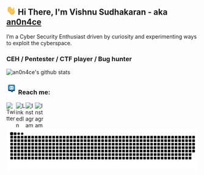 ## <img width="25px" src="/img/hand.gif" /> Hi There, I'm Vishnu Sudhakaran - aka [an0n4ce](https://twitter.com/an0n4ce)

I’m a Cyber Security Enthusiast driven by curiosity and experimenting ways to exploit the cyberspace.

### CEH / Pentester / CTF player / Bug hunter

![an0n4ce's github stats](https://github-readme-stats.vercel.app/api?username=an0n4ce&show_icons=true&show_icons=true&hide=issues&include_all_commits=true&theme=dark)

### <img width="27px" src="/img/mes.gif" /> Reach me:

[<img align="left" alt=" Twitter" width="25px" src="https://cdn.jsdelivr.net/npm/simple-icons@v3/icons/twitter.svg" />][twitter]
[<img align="left" alt="LinkedIn" width="25px" src="https://cdn.jsdelivr.net/npm/simple-icons@v3/icons/linkedin.svg" />][linkedin]
[<img align="left" alt="Instagram" width="25px" src="https://cdn.jsdelivr.net/npm/simple-icons@v3/icons/instagram.svg" />][instagram]
[<img align="left" alt="Instagram" width="25px" src="https://cdn.jsdelivr.net/npm/simple-icons@3.13.0/icons/gmail.svg" />][gmail]

[twitter]: https://twitter.com/an0n4ce/
[linkedin]: https://www.linkedin.com/in/an0n4ce/
[instagram]: https://www.instagram.com/an0n4ce/
[gmail]: mailto:an0n4ce@gmail.com


![snake gif](https://github.com/sachinoliver/sachinoliver/blob/output/github-contribution-grid-snake.svg)
